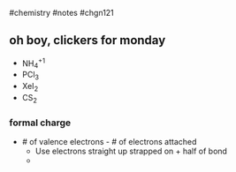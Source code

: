 #chemistry #notes #chgn121


## oh boy, clickers for monday
- NH<sub>4</sub><sup>+1</sup>
- PCl<sub>3</sub>
- XeI<sub>2</sub>
- CS<sub>2</sub>
### formal charge
- \# of valence electrons - # of electrons attached
	- Use electrons straight up strapped on + half of bond
	- 

